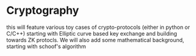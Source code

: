 # Cryptography
this will feature various toy cases of crypto-protocols (either in python or C/C++) starting with Elliptic curve based key exchange and building towards ZK protocls. We will also add some mathematical background, starting with schoof's algorithm

